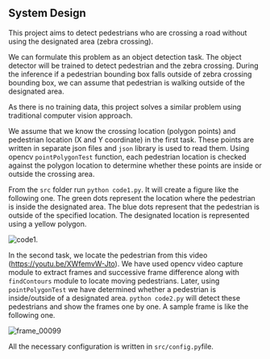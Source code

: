 ## System Design ##

This project aims to detect pedestrians who are crossing a road without using the designated area (zebra crossing).

We can formulate this problem as an object detection task. The object detector will be trained to detect pedestrian and the zebra crossing. During the 
inference if a pedestrian bounding box falls outside of zebra crossing bounding box, we can assume that pedestrian is walking outside of the designated area. 

As there is no training data, this project solves a similar problem using traditional computer vision approach. 

We assume that we know the crossing location (polygon points) and pedestrian location (X and Y coordinate) in the first task. These points are written in separate
json files and `json` library is used to read them. Using opencv `pointPolygonTest` function, each pedestrian location is checked against the polygon location
to determine whether these points are inside or outside the crossing area.

From the `src` folder run `python code1.py`. It will create a figure like the following one. The green dots represent the location where the pedestrian is inside
the designated area. The blue dots represent that the pedestrian is outside of the specified location. The designated location is represented using a 
yellow polygon.

![code1](https://user-images.githubusercontent.com/530250/106084384-0009c500-616a-11eb-9bda-25c26e7f6cbb.jpg).

In the second task, we locate the pedestrian from this video (https://youtu.be/XWfemvW-Jto). We have used opencv video capture module to extract frames and 
successive frame difference along with `findContours` module to locate moving pedestrians. Later, using `pointPolygonTest` we have determined whether a 
pedestrian is inside/outside of a designated area. `python code2.py` will detect these pedestrians and show the frames one by one. A sample frame is like the following one.

![frame_00099](https://user-images.githubusercontent.com/530250/106085736-760f2b80-616c-11eb-8245-125e442e0def.jpg)

All the necessary configuration is written in `src/config.py`file.
